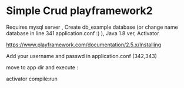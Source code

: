 # Simple Crud playframework2

Requires mysql server , Create db_example database (or change name database in line 341 application.conf :) ),
Java 1.8 ver, Activator

https://www.playframework.com/documentation/2.5.x/Installing

Add your username and passwd in application.conf (342,343)

move to app dir and execute :

activator compile:run
